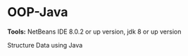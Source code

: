 # OOP-Java
**Tools:** NetBeans IDE 8.0.2 or up version, jdk 8 or up version

Structure Data using Java
